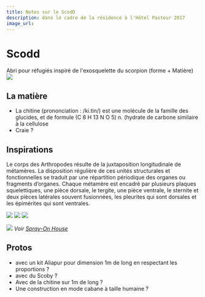 ```yaml
---
title: Notes sur le ScodD
description: dans le cadre de la résidence à l'Hôtel Pasteur 2017
image_url:
---
```


# Scodd

Abri pour réfugiés inspiré de l'exosquelette du scorpion (forme + Matière)
![](https://i.imgur.com/cd6gOBt.jpg)

## La matière

+ La chitine (prononciation : /ki.tin/) est une molécule de la famille des glucides, et de formule (C 8 H 13 N O 5) n. (hydrate de carbone similaire à la cellulose
+ Craie ?

## Inspirations

Le corps des Arthropodes résulte de la juxtaposition longitudinale de métamères. La disposition régulière de ces unités structurales et fonctionnelles se traduit par une répartition périodique des organes ou fragments d’organes. Chaque métamère est encadré par plusieurs plaques squelettiques, une pièce dorsale, le tergite, une pièce ventrale, le sternite et deux pièces latérales souvent fusionnées, les pleurites qui sont dorsales et les épimérites qui sont ventrales. 


![](https://i.imgur.com/vkErAq4.jpg)
![](https://i.imgur.com/zdUcy2S.jpg)
![](https://i.imgur.com/yUYGA22.jpg)

![](https://i.imgur.com/fo61txW.jpg)
_Voir [Spray-On House](http://www.hiveforhousing.com/products/material-sciences/citation-spray-on-house_s)_


## Protos


+ avec un kit Aliapur pour dimension 1m de long en respectant les proportions ?
+ avec du Scoby ?
+ Avec de la chitine sur 1m de long ?
+ Une construction en mode cabane à taille humaine ?
